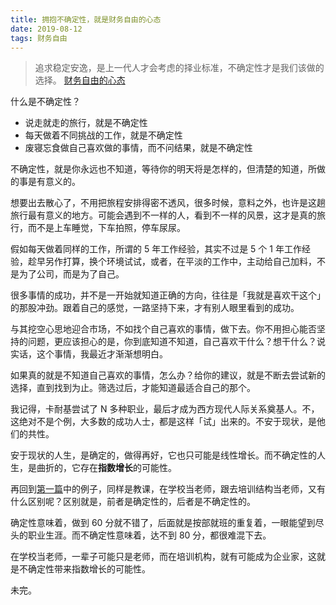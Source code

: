 ```yaml
---
title: 拥抱不确定性，就是财务自由的心态
date: 2019-08-12
tags: 财务自由
---
```


> 追求稳定安逸，是上一代人才会考虑的择业标准，不确定性才是我们该做的选择。 [财务自由的心态](https://iamlupeng.com/post/life/2019-08-06-treasure-freedom)

什么是不确定性？

- 说走就走的旅行，就是不确定性
- 每天做着不同挑战的工作，就是不确定性
- 废寝忘食做自己喜欢做的事情，而不问结果，就是不确定性

不确定性，就是你永远也不知道，等待你的明天将是怎样的，但清楚的知道，所做的事是有意义的。

想要出去散心了，不用把旅程安排得密不透风，很多时候，意料之外，也许是这趟旅行最有意义的地方。可能会遇到不一样的人，看到不一样的风景，这才是真的旅行，而不是上车睡觉，下车拍照，停车尿尿。

假如每天做着同样的工作，所谓的 5 年工作经验，其实不过是 5 个 1 年工作经验，趁早另作打算，换个环境试试，或者，在平淡的工作中，主动给自己加料，不是为了公司，而是为了自己。

很多事情的成功，并不是一开始就知道正确的方向，往往是「我就是喜欢干这个」的那股冲劲。跟着自己的感觉，一路坚持下来，才有别人眼里看到的成功。

与其挖空心思地迎合市场，不如找个自己喜欢的事情，做下去。你不用担心能否坚持的问题，更应该担心的是，你到底知道不知道，自己喜欢干什么？想干什么？说实话，这个事情，我最近才渐渐想明白。

如果真的就是不知道自己喜欢的事情，怎么办？给你的建议，就是不断去尝试新的选择，直到找到为止。筛选过后，才能知道最适合自己的那个。

我记得，卡耐基尝试了 N 多种职业，最后才成为西方现代人际关系奠基人。不，这绝对不是个例，大多数的成功人士，都是这样「试」出来的。不安于现状，是他们的共性。

安于现状的人生，是确定的，做得再好，它也只可能是线性增长。而不确定性的人生，是曲折的，它存在**指数增长**的可能性。

再回到[第一篇](https://iamlupeng.com/post/life/2019-08-06-treasure-freedom)中的例子，同样是教课，在学校当老师，跟去培训结构当老师，又有什么区别呢？区别就是，前者是确定性的，后者是不确定性的。

确定性意味着，做到 60 分就不错了，后面就是按部就班的重复着，一眼能望到尽头的职业生涯。而不确定性意味着，达不到 80 分，都很难混下去。

在学校当老师，一辈子可能只是老师，而在培训机构，就有可能成为企业家，这就是不确定性带来指数增长的可能性。

未完。